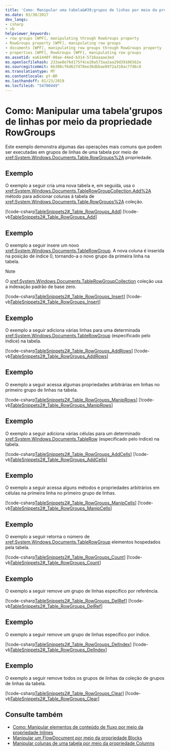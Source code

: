 ```yaml
---
title: 'Como: Manipular uma tabela&#39;grupos de linhas por meio da propriedade RowGroups'
ms.date: 03/30/2017
dev_langs:
- csharp
- vb
helpviewer_keywords:
- row groups [WPF], manipulating through RowGroups property
- RowGroups property [WPF], manipulating row groups
- documents [WPF], manipulating row groups through RowGroups property
- properties [WPF], RowGroups [WPF], manipulating row groups
ms.assetid: ea61440f-08ae-44ed-b314-5716aaaae3ed
ms.openlocfilehash: 233ae0e76d175f4ce20a573aa2aa29d39106562e
ms.sourcegitcommit: 6b308cf6d627d78ee36dbbae8972a310ac7fd6c8
ms.translationtype: MT
ms.contentlocale: pt-BR
ms.lasthandoff: 01/23/2019
ms.locfileid: "54700449"
---
```

# <a name="how-to-manipulate-a-table39s-row-groups-through-the-rowgroups-property"></a>Como: Manipular uma tabela&#39;grupos de linhas por meio da propriedade RowGroups
Este exemplo demonstra algumas das operações mais comuns que podem ser executadas em grupos de linhas de uma tabela por meio de <xref:System.Windows.Documents.Table.RowGroups%2A> propriedade.  
  
## <a name="example"></a>Exemplo  
 O exemplo a seguir cria uma nova tabela e, em seguida, usa o <xref:System.Windows.Documents.TableRowGroupCollection.Add%2A> método para adicionar colunas à tabela de <xref:System.Windows.Documents.Table.RowGroups%2A> coleção.  
  
 [!code-csharp[TableSnippets2#_Table_RowGroups_Add](../../../../samples/snippets/csharp/VS_Snippets_Wpf/TableSnippets2/CSharp/Window1.xaml.cs#_table_rowgroups_add)]
 [!code-vb[TableSnippets2#_Table_RowGroups_Add](../../../../samples/snippets/visualbasic/VS_Snippets_Wpf/TableSnippets2/visualbasic/window1.xaml.vb#_table_rowgroups_add)]  
  
## <a name="example"></a>Exemplo  
 O exemplo a seguir insere um novo <xref:System.Windows.Documents.TableRowGroup>.  A nova coluna é inserida na posição de índice 0, tornando-a o novo grupo da primeira linha na tabela.  
  
> [!NOTE]
>  O <xref:System.Windows.Documents.TableRowGroupCollection> coleção usa a indexação padrão de base zero.  
  
 [!code-csharp[TableSnippets2#_Table_RowGroups_Insert](../../../../samples/snippets/csharp/VS_Snippets_Wpf/TableSnippets2/CSharp/Window1.xaml.cs#_table_rowgroups_insert)]
 [!code-vb[TableSnippets2#_Table_RowGroups_Insert](../../../../samples/snippets/visualbasic/VS_Snippets_Wpf/TableSnippets2/visualbasic/window1.xaml.vb#_table_rowgroups_insert)]  
  
## <a name="example"></a>Exemplo  
 O exemplo a seguir adiciona várias linhas para uma determinada <xref:System.Windows.Documents.TableRowGroup> (especificado pelo índice) na tabela.  
  
 [!code-csharp[TableSnippets2#_Table_RowGroups_AddRows](../../../../samples/snippets/csharp/VS_Snippets_Wpf/TableSnippets2/CSharp/Window1.xaml.cs#_table_rowgroups_addrows)]
 [!code-vb[TableSnippets2#_Table_RowGroups_AddRows](../../../../samples/snippets/visualbasic/VS_Snippets_Wpf/TableSnippets2/visualbasic/window1.xaml.vb#_table_rowgroups_addrows)]  
  
## <a name="example"></a>Exemplo  
 O exemplo a seguir acessa algumas propriedades arbitrárias em linhas no primeiro grupo de linhas na tabela.  
  
 [!code-csharp[TableSnippets2#_Table_RowGroups_ManipRows](../../../../samples/snippets/csharp/VS_Snippets_Wpf/TableSnippets2/CSharp/Window1.xaml.cs#_table_rowgroups_maniprows)]
 [!code-vb[TableSnippets2#_Table_RowGroups_ManipRows](../../../../samples/snippets/visualbasic/VS_Snippets_Wpf/TableSnippets2/visualbasic/window1.xaml.vb#_table_rowgroups_maniprows)]  
  
## <a name="example"></a>Exemplo  
 O exemplo a seguir adiciona várias células para um determinado <xref:System.Windows.Documents.TableRow> (especificado pelo índice) na tabela.  
  
 [!code-csharp[TableSnippets2#_Table_RowGroups_AddCells](../../../../samples/snippets/csharp/VS_Snippets_Wpf/TableSnippets2/CSharp/Window1.xaml.cs#_table_rowgroups_addcells)]
 [!code-vb[TableSnippets2#_Table_RowGroups_AddCells](../../../../samples/snippets/visualbasic/VS_Snippets_Wpf/TableSnippets2/visualbasic/window1.xaml.vb#_table_rowgroups_addcells)]  
  
## <a name="example"></a>Exemplo  
 O exemplo a seguir acessa alguns métodos e propriedades arbitrários em células na primeira linha no primeiro grupo de linhas.  
  
 [!code-csharp[TableSnippets2#_Table_RowGroups_ManipCells](../../../../samples/snippets/csharp/VS_Snippets_Wpf/TableSnippets2/CSharp/Window1.xaml.cs#_table_rowgroups_manipcells)]
 [!code-vb[TableSnippets2#_Table_RowGroups_ManipCells](../../../../samples/snippets/visualbasic/VS_Snippets_Wpf/TableSnippets2/visualbasic/window1.xaml.vb#_table_rowgroups_manipcells)]  
  
## <a name="example"></a>Exemplo  
 O exemplo a seguir retorna o número de <xref:System.Windows.Documents.TableRowGroup> elementos hospedados pela tabela.  
  
 [!code-csharp[TableSnippets2#_Table_RowGroups_Count](../../../../samples/snippets/csharp/VS_Snippets_Wpf/TableSnippets2/CSharp/Window1.xaml.cs#_table_rowgroups_count)]
 [!code-vb[TableSnippets2#_Table_RowGroups_Count](../../../../samples/snippets/visualbasic/VS_Snippets_Wpf/TableSnippets2/visualbasic/window1.xaml.vb#_table_rowgroups_count)]  
  
## <a name="example"></a>Exemplo  
 O exemplo a seguir remove um grupo de linhas específico por referência.  
  
 [!code-csharp[TableSnippets2#_Table_RowGroups_DelRef](../../../../samples/snippets/csharp/VS_Snippets_Wpf/TableSnippets2/CSharp/Window1.xaml.cs#_table_rowgroups_delref)]
 [!code-vb[TableSnippets2#_Table_RowGroups_DelRef](../../../../samples/snippets/visualbasic/VS_Snippets_Wpf/TableSnippets2/visualbasic/window1.xaml.vb#_table_rowgroups_delref)]  
  
## <a name="example"></a>Exemplo  
 O exemplo a seguir remove um grupo de linhas específico por índice.  
  
 [!code-csharp[TableSnippets2#_Table_RowGroups_DelIndex](../../../../samples/snippets/csharp/VS_Snippets_Wpf/TableSnippets2/CSharp/Window1.xaml.cs#_table_rowgroups_delindex)]
 [!code-vb[TableSnippets2#_Table_RowGroups_DelIndex](../../../../samples/snippets/visualbasic/VS_Snippets_Wpf/TableSnippets2/visualbasic/window1.xaml.vb#_table_rowgroups_delindex)]  
  
## <a name="example"></a>Exemplo  
 O exemplo a seguir remove todos os grupos de linhas da coleção de grupos de linhas da tabela.  
  
 [!code-csharp[TableSnippets2#_Table_RowGroups_Clear](../../../../samples/snippets/csharp/VS_Snippets_Wpf/TableSnippets2/CSharp/Window1.xaml.cs#_table_rowgroups_clear)]
 [!code-vb[TableSnippets2#_Table_RowGroups_Clear](../../../../samples/snippets/visualbasic/VS_Snippets_Wpf/TableSnippets2/visualbasic/window1.xaml.vb#_table_rowgroups_clear)]  
  
## <a name="see-also"></a>Consulte também
- [Como: Manipular elementos de conteúdo de fluxo por meio da propriedade Inlines](../../../../docs/framework/wpf/advanced/how-to-manipulate-table-row-groups-through-the-rowgroups-property.md)
- [Manipular um FlowDocument por meio da propriedade Blocks](../../../../docs/framework/wpf/advanced/how-to-manipulate-a-flowdocument-through-the-blocks-property.md)
- [Manipular colunas de uma tabela por meio da propriedade Columns](../../../../docs/framework/wpf/advanced/how-to-manipulate-table-columns-through-the-columns-property.md)
